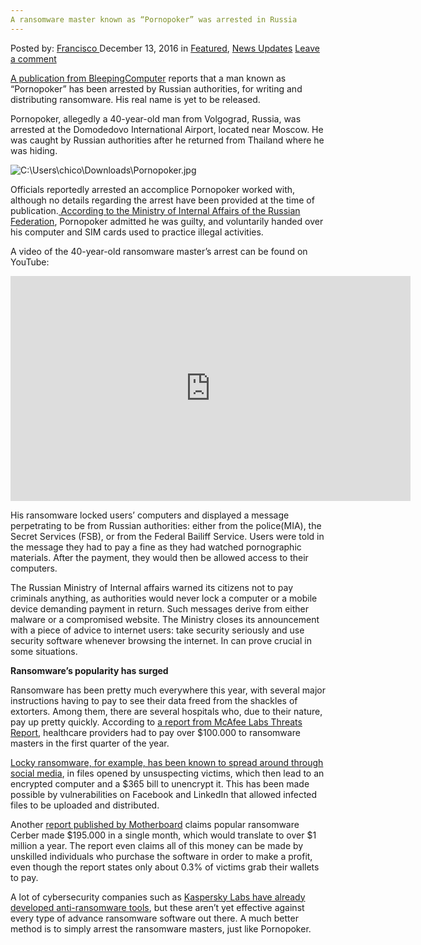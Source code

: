 ```yaml
---
A ransomware master known as “Pornopoker” was arrested in Russia
---
```

<article class="post-listing post-16901 post type-post status-publish format-standard has-post-thumbnail hentry category-deepdot-news category-news-updates tag-arrested tag-master tag-pornopoker tag-ransomware tag-russia">
    <div class="post-inner">
        <span>Posted by: <a href="https://www.deepdotweb.com/author/francisco/" title="">Francisco </a></span>
    <span>December 13, 2016</span>
    <span>in <a href="https://www.deepdotweb.com/category/deepdot-news/" rel="category tag">Featured</a>, <a href="https://www.deepdotweb.com/category/news-updates/" rel="category tag">News Updates</a></span>
    <span><a href="https://www.deepdotweb.com/2016/12/13/ransomware-master-known-pornopoker-arrested-russia/#respond">Leave a comment</a></span>
    </p>
    <div class="clear"></div>
    <div class="entry">
    <p><a href="https://www.bleepingcomputer.com/news/security/ransomware-author-pornopoker-arrested-in-russia/">A publication from BleepingComputer</a> reports that a man known as “Pornopoker” has been arrested by Russian authorities, for writing and distributing ransomware. His real name is yet to be released.</p>
    <p>Pornopoker, allegedly a 40-year-old man from Volgograd, Russia, was arrested at the Domodedovo International Airport, located near Moscow. He was caught by Russian authorities after he returned from Thailand where he was hiding.</p>
    <p><img class="wp-image-16912 aligncenter" src="https://www.deepdotweb.com/wp-content/uploads/2016/12/c-users-chico-downloads-pornopoker-jpg.jpeg" alt="C:\Users\chico\Downloads\Pornopoker.jpg" srcset="https://www.deepdotweb.com/wp-content/uploads/2016/12/c-users-chico-downloads-pornopoker-jpg.jpeg 916w, https://www.deepdotweb.com/wp-content/uploads/2016/12/c-users-chico-downloads-pornopoker-jpg-300x168.jpeg 300w" sizes="(max-width: 916px) 100vw, 916px" /></p>
    <p>Officials reportedly arrested an accomplice Pornopoker worked with, although no details regarding the arrest have been provided at the time of publication.<a href="https://мвд.рф/news/item/9031673/"> According to the Ministry of Internal Affairs of the Russian Federation</a>, Pornopoker admitted he was guilty, and voluntarily handed over his computer and SIM cards used to practice illegal activities.</p>
    <p>A video of the 40-year-old ransomware master’s arrest can be found on YouTube:</p>
    <p><iframe width="640" height="360" src="https://www.youtube.com/embed/c96Wxsyx_fY" frameborder="0" allowfullscreen="allowfullscreen"></iframe></p>
    <p>His ransomware locked users’ computers and displayed a message perpetrating to be from Russian authorities: either from the police(MIA), the Secret Services (FSB), or from the Federal Bailiff Service. Users were told in the message they had to pay a fine as they had watched pornographic materials. After the payment, they would then be allowed access to their computers.</p>
    <p>The Russian Ministry of Internal affairs warned its citizens not to pay criminals anything, as authorities would never lock a computer or a mobile device demanding payment in return. Such messages derive from either malware or a compromised website. The Ministry closes its announcement with a piece of advice to internet users: take security seriously and use security software whenever browsing the internet. In can prove crucial in some situations.</p>
    <p><strong>Ransomware’s popularity has surged</strong></p>
    <p>Ransomware has been pretty much everywhere this year, with several major instructions having to pay to see their data freed from the shackles of extorters. Among them, there are several hospitals who, due to their nature, pay up pretty quickly. According to <a href="http://www.mcafee.com/us/resources/reports/rp-quarterly-threats-sep-2016.pdf">a report from McAfee Labs Threats Report,</a> healthcare providers had to pay over $100.000 to ransomware masters in the first quarter of the year.</p>
    <p><a href="http://www.digitaltrends.com/computing/locky-ransomware-self-downloading-image-files/">Locky ransomware, for example, has been known to spread around through social media</a>, in files opened by unsuspecting victims, which then lead to an encrypted computer and a $365 bill to unencrypt it. This has been made possible by vulnerabilities on Facebook and LinkedIn that allowed infected files to be uploaded and distributed.</p>
    <p>Another <a href="http://motherboard.vice.com/read/cerber-ransomware-earns-195000">report published by Motherboard</a> claims popular ransomware Cerber made $195.000 in a single month, which would translate to over $1 million a year. The report even claims all of this money can be made by unskilled individuals who purchase the software in order to make a profit, even though the report states only about 0.3% of victims grab their wallets to pay.</p>
    <p>A lot of cybersecurity companies such as <a href="https://go.kaspersky.com/Anti-ransomware-tool.html">Kaspersky Labs have already developed anti-ransomware tools</a>, but these aren’t yet effective against every type of advance ransomware software out there. A much better method is to simply arrest the ransomware masters, just like Pornopoker.</p>
    </div>
    <span style="display:none"><a href="https://www.deepdotweb.com/tag/arrested/" rel="tag">arrested</a> <a href="https://www.deepdotweb.com/tag/master/" rel="tag">master</a> <a href="https://www.deepdotweb.com/tag/pornopoker/" rel="tag">pornopoker</a> <a href="https://www.deepdotweb.com/tag/ransomware/" rel="tag">ransomware</a> <a href="https://www.deepdotweb.com/tag/russia/" rel="tag">russia</a></span> <span style="display:none" class="updated">2016-12-13</span>
    <div style="display:none" class="vcard author" itemprop="author" itemscope itemtype="http://schema.org/Person"><strong class="fn" itemprop="name"><a href="https://www.deepdotweb.com/author/francisco/" title="Posts by Francisco" rel="author">Francisco</a></strong></div>
    </div>
</article>

